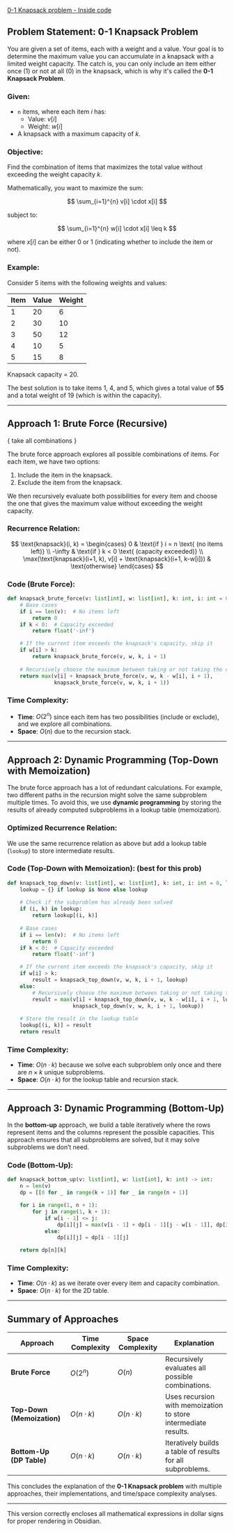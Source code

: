 
[0-1 Knapsack problem - Inside code](https://youtu.be/Q2vDTam9qMQ?si=RnwwXiIlYf5zJmqD)


## Problem Statement: 0-1 Knapsack Problem

You are given a set of items, each with a weight and a value. Your goal is to determine the maximum value you can accumulate in a knapsack with a limited weight capacity. The catch is, you can only include an item either once (1) or not at all (0) in the knapsack, which is why it's called the **0-1 Knapsack Problem**.

### Given:
- `n` items, where each item $i$ has:
  - Value: $v[i]$
  - Weight: $w[i]$
- A knapsack with a maximum capacity of $k$.

### Objective:
Find the combination of items that maximizes the total value without exceeding the weight capacity $k$.

Mathematically, you want to maximize the sum:

$$
\sum_{i=1}^{n} v[i] \cdot x[i]
$$

subject to:

$$
\sum_{i=1}^{n} w[i] \cdot x[i] \leq k
$$

where $x[i]$ can be either 0 or 1 (indicating whether to include the item or not).

### Example:
Consider 5 items with the following weights and values:

| Item  | Value | Weight |
|-------|-------|--------|
| 1     | 20    | 6      |
| 2     | 30    | 10     |
| 3     | 50    | 12     |
| 4     | 10    | 5      |
| 5     | 15    | 8      |

Knapsack capacity = 20.

The best solution is to take items 1, 4, and 5, which gives a total value of **55** and a total weight of 19 (which is within the capacity).

---

## Approach 1: Brute Force (Recursive)


{
take all combinations 
}

The brute force approach explores all possible combinations of items. For each item, we have two options:
1. Include the item in the knapsack.
2. Exclude the item from the knapsack.

We then recursively evaluate both possibilities for every item and choose the one that gives the maximum value without exceeding the weight capacity.

### Recurrence Relation:
$$
\text{knapsack}(i, k) = 
\begin{cases} 
0 & \text{if } i = n \text{ (no items left)} \\
-\infty & \text{if } k < 0 \text{ (capacity exceeded)} \\
\max(\text{knapsack}(i+1, k), v[i] + \text{knapsack}(i+1, k-w[i])) & \text{otherwise}
\end{cases}
$$

### Code (Brute Force):
```python
def knapsack_brute_force(v: list[int], w: list[int], k: int, i: int = 0) -> int:
    # Base cases
    if i == len(v):  # No items left
        return 0
    if k < 0:  # Capacity exceeded
        return float('-inf')

    # If the current item exceeds the knapsack's capacity, skip it
    if w[i] > k:
        return knapsack_brute_force(v, w, k, i + 1)
    
    # Recursively choose the maximum between taking or not taking the current item
    return max(v[i] + knapsack_brute_force(v, w, k - w[i], i + 1),
               knapsack_brute_force(v, w, k, i + 1))
```

### Time Complexity:
- **Time**: $O(2^n)$ since each item has two possibilities (include or exclude), and we explore all combinations.
- **Space**: $O(n)$ due to the recursion stack.

---

## Approach 2: Dynamic Programming (Top-Down with Memoization)

The brute force approach has a lot of redundant calculations. For example, two different paths in the recursion might solve the same subproblem multiple times. To avoid this, we use **dynamic programming** by storing the results of already computed subproblems in a lookup table (memoization).

### Optimized Recurrence Relation:
We use the same recurrence relation as above but add a lookup table (`lookup`) to store intermediate results.

### Code (Top-Down with Memoization): (best for this prob)
```python
def knapsack_top_down(v: list[int], w: list[int], k: int, i: int = 0, lookup: dict = None) -> int:
    lookup = {} if lookup is None else lookup
    
    # Check if the subproblem has already been solved
    if (i, k) in lookup:
        return lookup[(i, k)]
    
    # Base cases
    if i == len(v):  # No items left
        return 0
    if k < 0:  # Capacity exceeded
        return float('-inf')

    # If the current item exceeds the knapsack's capacity, skip it
    if w[i] > k:
        result = knapsack_top_down(v, w, k, i + 1, lookup)
    else:
        # Recursively choose the maximum between taking or not taking the current item
        result = max(v[i] + knapsack_top_down(v, w, k - w[i], i + 1, lookup),
                     knapsack_top_down(v, w, k, i + 1, lookup))
    
    # Store the result in the lookup table
    lookup[(i, k)] = result
    return result
```

### Time Complexity:
- **Time**: $O(n \cdot k)$ because we solve each subproblem only once and there are $n \times k$ unique subproblems.
- **Space**: $O(n \cdot k)$ for the lookup table and recursion stack.

---

## Approach 3: Dynamic Programming (Bottom-Up)

In the **bottom-up** approach, we build a table iteratively where the rows represent items and the columns represent the possible capacities. This approach ensures that all subproblems are solved, but it may solve subproblems we don’t need.

### Code (Bottom-Up):
```python
def knapsack_bottom_up(v: list[int], w: list[int], k: int) -> int:
    n = len(v)
    dp = [[0 for _ in range(k + 1)] for _ in range(n + 1)]

    for i in range(1, n + 1):
        for j in range(1, k + 1):
            if w[i - 1] <= j:
                dp[i][j] = max(v[i - 1] + dp[i - 1][j - w[i - 1]], dp[i - 1][j])
            else:
                dp[i][j] = dp[i - 1][j]

    return dp[n][k]
```

### Time Complexity:
- **Time**: $O(n \cdot k)$ as we iterate over every item and capacity combination.
- **Space**: $O(n \cdot k)$ for the 2D table.

---

## Summary of Approaches

| Approach                        | Time Complexity  | Space Complexity | Explanation                                                    |
|----------------------------------|------------------|------------------|----------------------------------------------------------------|
| **Brute Force**                  | $O(2^n)$         | $O(n)$           | Recursively evaluates all possible combinations.                |
| **Top-Down (Memoization)**       | $O(n \cdot k)$   | $O(n \cdot k)$   | Uses recursion with memoization to store intermediate results.  |
| **Bottom-Up (DP Table)**         | $O(n \cdot k)$   | $O(n \cdot k)$   | Iteratively builds a table of results for all subproblems.      |

This concludes the explanation of the **0-1 Knapsack problem** with multiple approaches, their implementations, and time/space complexity analyses.

---

This version correctly encloses all mathematical expressions in dollar signs for proper rendering in Obsidian.


